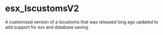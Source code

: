 # esx_lscustomsV2
A customized version of a lscustoms that was released long ago updated to add support for esx and database saving. 
